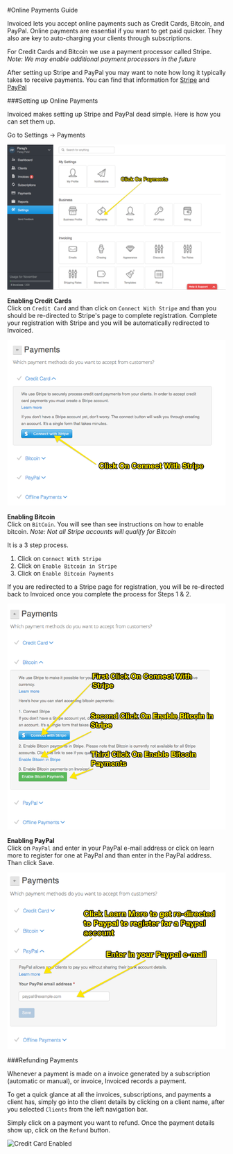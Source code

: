 #Online Payments Guide

Invoiced lets you accept online payments such as Credit Cards, Bitcoin, and PayPal.  Online payments are essential if you want to get paid quicker.  They also are key to auto-charging your clients through subscriptions. 

For Credit Cards and Bitcoin we use a payment processor called Stripe.  *Note: We may enable additional payment processors in the future*

After setting up Stripe and PayPal you may want to note how long it typically takes to receive payments.  You can find that information for [Stripe](https://stripe.com/help/transfers) and [PayPal](https://www.paypal.com/webapps/mpp/paypal-payments-standard)

###Setting up Online Payments

Invoiced makes setting up Stripe and PayPal dead simple.  Here is how you can set them up.

Go to Settings -> Payments 

![On-line Payments](../img/invoice-online-payments.png)

**Enabling Credit Cards**
<br/>
Click on `Credit Card` and than click on `Connect With Stripe` and than you should be re-directed to Stripe's page to complete registration.  Complete your registration with Stripe and you will be automatically redirected to Invoiced.

![Credit Card Enabled](../img/invoice-enable-credit-card.png)

**Enabling Bitcoin**
<br/>
Click on `BitCoin`.  You will see than see instructions on how to enable bitcoin.  *Note: Not all Stripe accounts will qualify for Bitcoin*

It is a 3 step process.

1. Click on `Connect With Stripe`
2. Click on `Enable Bitcoin in Stripe`
3. Click on `Enable Bitcoin Payments`

If you are redirected to a Stripe page for registration, you will be re-directed back to Invoiced once you complete the process for Steps 1 & 2.

![Credit Card Enabled](../img/invoice-enable-bitcoin.png)

**Enabling PayPal**
<br/>
Click on `PayPal` and enter in your PayPal e-mail address or click on learn more to register for one at PayPal and than enter in the PayPal address.  Than click Save.

![Credit Card Enabled](../img/invoice-enable-paypal.png)

###Refunding Payments

Whenever a payment is made on a invoice generated by a subscription (automatic or manual), or invoice, Invoiced records a payment.

To get a quick glance at all the invoices, subscriptions, and payments a client has, simply go into the client details by clicking on a client name, after you selected `Clients` from the left navigation bar.

Simply click on a payment you want to refund.  Once the payment details show up, click on the `Refund` button.

![Credit Card Enabled](../img/invoice-payment-paypal.png)






